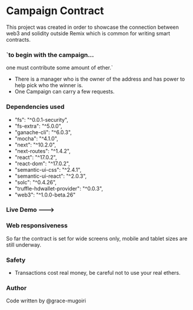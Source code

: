 # Campaign Contract

This project was created in order to showcase the connection between web3 and solidity outside Remix which is common for writing smart contracts.


### `to begin with the campaign...
  one must contribute some amount of ether.`
  - There is a manager who is the owner of the address and has power to help pick who the winner is.
  - One Campaign can carry a few requests.
 
### Dependencies used

- "fs": "^0.0.1-security",
- "fs-extra": "^5.0.0",
- "ganache-cli": "^6.0.3",
- "mocha": "^4.1.0",
- "next": "^10.2.0",
- "next-routes": "^1.4.2",
- "react": "^17.0.2",
- "react-dom": "^17.0.2",
- "semantic-ui-css": "^2.4.1",
- "semantic-ui-react": "^2.0.3",
- "solc": "^0.4.26",
- "truffle-hdwallet-provider": "^0.0.3",
- "web3": "^1.0.0-beta.26"

### Live Demo ---> 

### Web responsiveness

So far the contract is set for wide screens only, mobile and tablet sizes are still underway.

### Safety
- Transactions cost real money, be careful not to use your real ethers.

### Author
Code written by @grace-mugoiri

